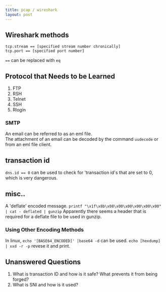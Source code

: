```yaml
---
title: pcap / wireshark
layout: post
---
```


## Wireshark methods
```
tcp.stream == [specified stream number chronically]
tcp.port == [specified port number]
```
`==` can be replaced with `eq`

## Protocol that Needs to be Learned
1. FTP
2. RSH
3. Telnet
4. SSH
5. Rlogin

### SMTP
An email can be referred to as an eml file.\
The attachment of an email can be decoded by the command `uudecode` or from an eml file client.

## transaction id
`dns.id == 0` can be used to check for 'transaction id's that are set to 0, which is very dangerous.

## misc..
A 'deflate' encoded message.
`printf "\x1f\x8b\x08\x00\x00\x00\x00\x00" | cat - deflated | gunzip`
Apparently there seems a header that is required for a deflate file to be used in gunzip.

### Using Other Encoding Methods
In linux, `echo '[BASE64_ENCODED]' |base64 -d` can be used.
`echo [hexdump] | xxd -r -p` revese it and print.


## Unanswered Questions
1. What is transaction ID and how is it safe? What prevents it from being forged?
2. What is SNI and how is it used?
